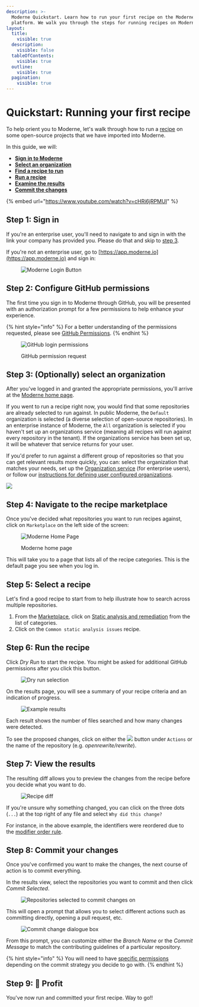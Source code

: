 ```yaml
---
description: >-
  Moderne Quickstart. Learn how to run your first recipe on the Moderne
  platform. We walk you through the steps for running recipes on Moderne.
layout:
  title:
    visible: true
  description:
    visible: false
  tableOfContents:
    visible: true
  outline:
    visible: true
  pagination:
    visible: true
---
```


# Quickstart: Running your first recipe

To help orient you to Moderne, let's walk through how to run a [recipe](https://docs.openrewrite.org/concepts-explanations/recipes) on some open-source projects that we have imported into Moderne.

In this guide, we will:

* [**Sign in to Moderne**](running-your-first-recipe.md#step-1-sign-in)
* [**Select an organization**](running-your-first-recipe.md#step-3-optionally-select-an-organization)
* [**Find a recipe to run**](running-your-first-recipe.md#step-5-select-a-recipe)
* [**Run a recipe**](running-your-first-recipe.md#step-6-run-the-recipe)
* [**Examine the results**](running-your-first-recipe.md#step-7-view-the-results)
* [**Commit the changes**](running-your-first-recipe.md#step-8-commit-your-changes)

{% embed url="https://www.youtube.com/watch?v=cHRi6jRPMUI" %}

## Step 1: Sign in

If you're an enterprise user, you'll need to navigate to and sign in with the link your company has provided you. Please do that and skip to [step 3](running-your-first-recipe.md#step-3-optionally-select-an-organization).

If you're not an enterprise user, go to [https://app.moderne.io](https://app.moderne.io) and sign in:

<figure><img src="../../../.gitbook/assets/GitHubLogin.png" alt="Moderne Login Button"><figcaption></figcaption></figure>

## Step 2: Configure GitHub permissions

The first time you sign in to Moderne through GitHub, you will be presented with an authorization prompt for a few permissions to help enhance your experience.

{% hint style="info" %}
For a better understanding of the permissions requested, please see [GitHub Permissions](../../../administrator-documentation/moderne-platform/references/github-permissions.md#oauth-permission).
{% endhint %}

<figure><img src="../../../.gitbook/assets/authentication-github-signin.png" alt="GitHub login permissions"><figcaption><p>GitHub permission request</p></figcaption></figure>

## Step 3: (Optionally) select an organization

After you've logged in and granted the appropriate permissions, you'll arrive at the [Moderne home page](https://app.moderne.io/).

If you went to run a recipe right now, you would find that some repositories are already selected to run against. In public Moderne, the `Default` organization is selected (a diverse selection of open-source repositories). In an enterprise instance of Moderne, the `All` organization is selected if you haven't set up an organizations service (meaning all recipes will run against every repository in the tenant). If the organizations service has been set up, it will be whatever that service returns for your user.

If you'd prefer to run against a different group of repositories so that you can get relevant results more quickly, you can: select the organization that matches your needs, set up the [Organization service](../../../administrator-documentation/moderne-platform/how-to-guides/organizations-service.md) (for enterprise users), or follow our [instructions for defining user configured organizations](../how-to-guides/managing-user-configured-organizations.md#how-to-create-a-user-configured-organization).

![](../../../.gitbook/assets/organization-selector.png)

## Step 4: Navigate to the recipe marketplace

Once you've decided what repositories you want to run recipes against, click on `Marketplace` on the left side of the screen:

<figure><img src="../../../.gitbook/assets/ModerneCatalog.png" alt="Moderne Home Page"><figcaption><p>Moderne home page</p></figcaption></figure>

This will take you to a page that lists all of the recipe categories. This is the default page you see when you log in.

## Step 5: Select a recipe

Let's find a good recipe to start from to help illustrate how to search across multiple repositories.

1. From the [Marketplace](https://app.moderne.io/marketplace), click on [Static analysis and remediation](https://app.moderne.io/marketplace/org.openrewrite.staticanalysis) from the list of categories.
2. Click on the `Common static analysis issues` recipe.

## Step 6: Run the recipe

Click _Dry Run_ to start the recipe. You might be asked for additional GitHub permissions after you click this button.

<figure><img src="../../../.gitbook/assets/DryRun.png" alt="Dry run selection"><figcaption></figcaption></figure>

On the results page, you will see a summary of your recipe criteria and an indication of progress.

<figure><img src="../../../.gitbook/assets/recipe-results.png" alt="Example results"><figcaption></figcaption></figure>

Each result shows the number of files searched and how many changes were detected.

To see the proposed changes, click on either the ![](../../../.gitbook/assets/diff-button.png) button under `Actions` or the name of the repository (e.g. _openrewrite/rewrite_).

## Step 7: View the results

The resulting diff allows you to preview the changes from the recipe before you decide what you want to do.

<figure><img src="../../../.gitbook/assets/RecipeDiff.png" alt="Recipe diff"><figcaption></figcaption></figure>

If you're unsure why something changed, you can click on the three dots (`...`) at the top right of any file and select `Why did this change?`

For instance, in the above example, the identifiers were reordered due to the [modifier order rule](https://app.moderne.io/recipes/org.openrewrite.staticanalysis.ModifierOrder).

## Step 8: Commit your changes

Once you've confirmed you want to make the changes, the next course of action is to commit everything.

In the results view, select the repositories you want to commit and then click _Commit Selected_.

<figure><img src="../../../.gitbook/assets/CommitSelected.png" alt="Repositories selected to commit changes on"><figcaption></figcaption></figure>

This will open a prompt that allows you to select different actions such as committing directly, opening a pull request, etc.

<figure><img src="../../../.gitbook/assets/CommitDialogue.png" alt="Commit change dialogue box"><figcaption></figcaption></figure>

From this prompt, you can customize either the _Branch Name_ or the _Commit Message_ to match the contributing guidelines of a particular repository.

{% hint style="info" %}
You will need to have [specific permissions](https://docs.moderne.io/references/github-permissions) depending on the commit strategy you decide to go with.
{% endhint %}

## Step 9: 🎉 Profit

You've now run and committed your first recipe. Way to go!!
